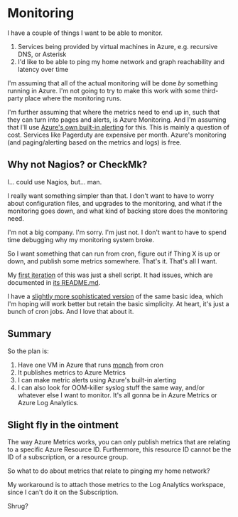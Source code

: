 # Monitoring

I have a couple of things I want to be able to monitor.

1. Services being provided by virtual machines in Azure, e.g. recursive DNS,
   or Asterisk
2. I'd like to be able to ping my home network and graph reachability and
   latency over time

I'm assuming that all of the actual monitoring will be done *by* something
running in Azure. I'm not going to try to make this work with some
third-party place where the monitoring runs.

I'm further assuming that where the metrics need to end up in, such that
they can turn into pages and alerts, is Azure Monitoring. And I'm assuming
that I'll use [Azure's own built-in
alerting](https://docs.microsoft.com/en-us/azure/azure-monitor/platform/alerts-overview)
for this. This is mainly a question of cost. Services like Pagerduty
are expensive per month. Azure's monitoring (and paging/alerting based
on the metrics and logs) is free.

## Why not Nagios? or CheckMk?

I... could use Nagios, but... man.

I really want something simpler than that. I don't want to have to worry
about configuration files, and upgrades to the monitoring, and what if
the monitoring goes down, and what kind of backing store does the monitoring
need.

I'm not a big company. I'm sorry. I'm just not. I don't want to have to
spend time debugging why my monitoring system broke.

So I want something that can run from cron, figure out if Thing X is up
or down, and publish some metrics somewhere. That's it. That's all I want.

My [first iteration](old-way/) of this was just a shell script. It had
issues, which are documented in [its README.md](old-way/README.md).

I have a [slightly more sophisticated version](monch/) of the same basic
idea, which I'm hoping will work better but retain the basic simplicity.
At heart, it's just a bunch of cron jobs. And I love that about it.

## Summary

So the plan is:

1. Have one VM in Azure that runs [monch](monch/) from cron
2. It publishes metrics to Azure Metrics
3. I can make metric alerts using Azure's built-in alerting
4. I can also look for OOM-killer syslog stuff the same way, and/or whatever
   else I want to monitor. It's all gonna be in Azure Metrics or Azure
   Log Analytics.

## Slight fly in the ointment

The way Azure Metrics works, you can only publish metrics that are
relating to a specific Azure Resource ID. Furthermore, this resource
ID cannot be the ID of a subscription, or a resource group.

So what to do about metrics that relate to pinging my home network?

My workaround is to attach those metrics to the Log Analytics workspace,
since I can't do it on the Subscription.

Shrug?
